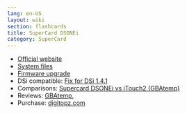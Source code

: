 ```yaml
---
lang: en-US
layout: wiki
section: flashcards
title: SuperCard DSONEi
category: SuperCard
---
```


- [Official website](http://eng.supercard.sc/manual/dsone/evolution/)
- [System files](https://github.com/DS-Homebrew/Flashcard-Firmware-Archive/blob/master/23501-DSONE%20SDHC%20Evolution%20V1.0%20eng%20sp6.rar?raw=true)
- [Firmware upgrade](https://github.com/DS-Homebrew/Flashcard-Firmware-Archive/blob/master/19101-supercard_dsonei_firmware_upgrade_v1.1_English.zip?raw=true)
- DSi compatible: [Fix for DSi 1.4.1](https://github.com/DS-Homebrew/Flashcard-Firmware-Archive/blob/master/13193-updateen_for_1.41.zip?raw=true)
- Comparisons: [Supercard DSONEi vs iTouch2 (GBAtemp)](https://gbatemp.net/threads/itouch2-vs-supercard-dsonei-review.165422/)
- Reviews: [GBAtemp](https://gbatemp.net/threads/supercard-ds-one-v3.88932/), <!-- [DSDatabase](http://dsdatabase.org/showthread.php/298-Supercard-DS-ONEi), [Another DSDatabase Review](http://dsdatabase.org/entry.php/187-Supercard-DSOnei-Review) (website is going under maintainence for a bit. Check back in a month) -->
- Purchase: [digitopz.com](http://www.digitopz.com/supercard-ds-onei-p-36.html)
